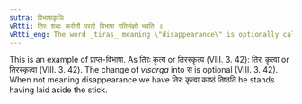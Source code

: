 ```yaml
---
sutra: विभाषाकृञि
vRtti: तिरः शब्दः करोतौ परतो विभाषा गतिसंज्ञो भवति ॥
vRtti_eng: The word _tiras_ meaning \"disappearance\" is optionally called _gati_, when the verb _kri_ follows.
---
```

This is an example of प्राप्त-विभाषा. As तिरः कृत्य or तिरस्कृत्य (VIII. 3. 42): तिरः कृत्वा or तिरस्कृत्वा (VIII. 3. 42). The change of _visarga_ into स is optional (VIII. 3. 42). When not meaning disappearance we have तिरः कृत्वा काष्ठं तिष्ठति he stands having laid aside the stick.
